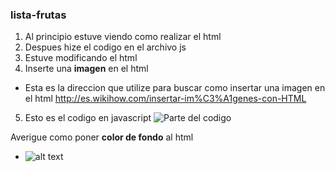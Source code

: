 ### lista-frutas
1. Al principio estuve viendo como realizar el html
2. Despues hize el codigo en el archivo js
3. Estuve modificando el html
4. Inserte una **imagen** en el html
  * Esta es la direccion que utilize para buscar como insertar una imagen en el html
  http://es.wikihow.com/insertar-im%C3%A1genes-con-HTML
5. Esto es el codigo en javascript
  ![Parte del codigo](img/codigo.jpg)

Averigue como poner **color de fondo** al html
  * ![alt text](https://www.vitonica.com/tag/fruta "Logo Title Text 1")


